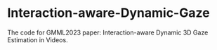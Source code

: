 # Interaction-aware-Dynamic-Gaze
The code for GMML2023 paper: Interaction-aware Dynamic 3D Gaze Estimation in Videos. 
